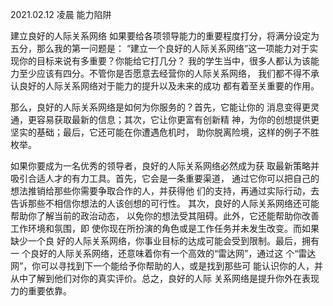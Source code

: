 2021.02.12  凌晨 能力陷阱

建立良好的人际关系网络
如果要给各项领导能力的重要程度打分，将满分设定为五分，那么我的第一问题是：
“建立一个良好的人际关系网络”这一项能力对于实现你的目标来说有多重要？你能给它打几分？
我的学生当中，很多人都认为该能力至少应该有四分。不管你是否愿意去经营你的人际关系网络，
我们都不得不承认良好的人际关系网络对于能力的提升以及未来的成功
都有着至关重要的作用。

那么，良好的人际关系网络是如何为你服务的？首先，它能让你的
消息变得更灵通，更容易获取最新的信息；其次，它让你更富有创新精
神，为你的创想提供更坚实的基础；最后，它还可能在你遭遇危机时，
助你脱离险境，这样的例子不胜枚举。

如果你要成为一名优秀的领导者，良好的人际关系网络必然成为获
取最新策略并吸引合适人才的有力工具。首先，它会是一条重要渠道，
通过它你可以把自己的想法推销给那些你需要争取合作的人，并获得他
们的支持，再通过实际行动，去告诉那些不相信你想法的人该创想的可行性。
其次，良好的人际关系网络还可能帮助你了解当前的政治动态，
以免你的想法受其阻碍。此外，它还能帮助你改善工作环境和氛围，即
使你现在所扮演的角色或是工作任务并未发生改变。而如果缺少一个良
好的人际关系网络，你事业目标的达成可能会受到限制。最后，拥有一
个良好的人际关系网络，还意味着你有一个高效的“雷达网”，通过这
个“雷达网”，你可以寻找到下一个能给予你帮助的人，或是找到那些可
能认识你的人，并从中了解到他们对你的真实评价。总之，良好的人际
关系网络是提升你外在表现力的重要依靠。
